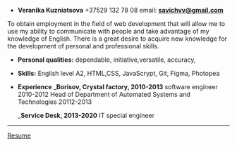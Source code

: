 - **Veranika Kuzniatsova**
+37529 132 78 08
email:  **savichvv@gmail.com**

To obtain employment in the field of web development  that will allow me to use my ability to communicate with people and take advantage of my knowledge of English. There is a great desire to acquire new knowledge for the development of personal and professional skills.

- **Personal qualities:** dependable, initiative,versatile, accuracy,
- **Skills:** English level A2, HTML,CSS, JavaScrypt, Git, Figma, Photopea

- **Experience**
_**Borisov, Crystal factory, 2010-2013**
software engineer 2010-2012
Head of Department of Automated Systems and Technologies 20112-2013

  _**Service Desk, 2013-2020**
     IT special engineer

-------------

[Resume](https://github.com/nikaver/webdev)
